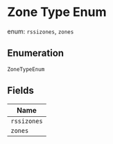 
# Zone Type Enum

enum: `rssizones`, `zones`

## Enumeration

`ZoneTypeEnum`

## Fields

| Name |
|  --- |
| `rssizones` |
| `zones` |

